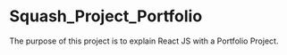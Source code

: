 # Squash_Project_Portfolio
The purpose of this project is to explain React JS with a Portfolio Project.
